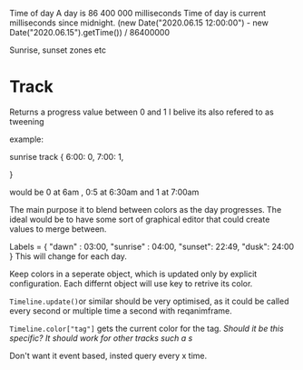 Time of day
A day is 86 400 000 milliseconds
Time of day is current milliseconds since midnight.
(new Date("2020.06.15 12:00:00") - new Date("2020.06.15").getTime()) / 86400000

Sunrise, sunset zones etc

# Track

Returns a progress value between 0 and 1
I belive its also refered to as tweening

example:

sunrise track
{
6:00: 0,
7:00: 1,

}

would be 0 at 6am , 0:5 at 6:30am and 1 at 7:00am

The main purpose it to blend between colors as the day progresses.
The ideal would be to have some sort of graphical editor that could create values to merge between.

Labels =
{
"dawn" : 03:00,
"sunrise" : 04:00,
"sunset": 22:49,
"dusk": 24:00
}
This will change for each day.

Keep colors in a seperate object, which is updated only by explicit configuration. Each differnt object will use key to retrive its color.

`Timeline.update()`or similar should be very optimised, as it could be called every second or multiple time a second with reqanimframe.

`Timeline.color["tag"]` gets the current color for the tag. _Should it be this specific? It should work for other tracks such a s_

Don't want it event based, insted query every x time.
